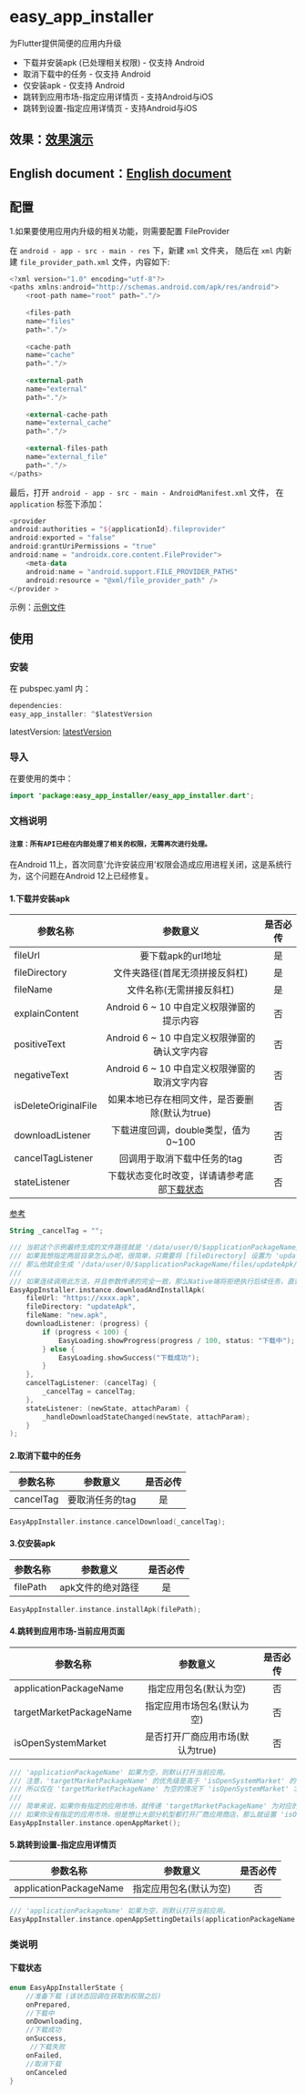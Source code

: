 # easy_app_installer

为Flutter提供简便的应用内升级

* 下载并安装apk (已处理相关权限) - 仅支持 Android
* 取消下载中的任务 - 仅支持 Android
* 仅安装apk - 仅支持 Android
* 跳转到应用市场-指定应用详情页 - 支持Android与iOS
* 跳转到设置-指定应用详情页 - 支持Android与iOS

## 效果：[效果演示](https://github.com/gfslx999/easy_app_installer/blob/master/example/PREVIEW.md)

## English document：[English document](https://github.com/gfslx999/easy_app_installer/blob/master/example/README.md)

## 配置

1.如果要使用应用内升级的相关功能，则需要配置 FileProvider

在 `android - app - src - main - res` 下，新建 `xml` 文件夹， 随后在 `xml` 内新建 `file_provider_path.xml` 文件，内容如下:

```kotlin
<?xml version="1.0" encoding="utf-8"?>
<paths xmlns:android="http://schemas.android.com/apk/res/android">
    <root-path name="root" path="."/>
    
    <files-path
    name="files"
    path="."/>
    
    <cache-path
    name="cache"
    path="."/>
    
    <external-path
    name="external"
    path="."/>
    
    <external-cache-path
    name="external_cache"
    path="."/>
    
    <external-files-path
    name="external_file"
    path="."/>
</paths>
```

最后，打开 `android - app - src - main - AndroidManifest.xml` 文件， 在 `application` 标签下添加：

```kotlin
<provider
android:authorities = "${applicationId}.fileprovider"
android:exported = "false"
android:grantUriPermissions = "true"
android:name = "androidx.core.content.FileProvider">
    <meta-data
    android:name = "android.support.FILE_PROVIDER_PATHS"
    android:resource = "@xml/file_provider_path" />
</provider >
```

示例：[示例文件](https://github.com/gfslx999/easy_app_installer/blob/master/example/android/app/src/main/AndroidManifest.xml)

## 使用

### 安装

在 pubspec.yaml 内：

```kotlin
dependencies:
easy_app_installer: ^$latestVersion
```

latestVersion: [latestVersion](https://pub.flutter-io.cn/packages/easy_app_installer/install)

### 导入

在要使用的类中：

```kotlin
import 'package:easy_app_installer/easy_app_installer.dart';
```

### 文档说明

#### `注意：所有API已经在内部处理了相关的权限，无需再次进行处理。`

在Android 11上，首次同意'允许安装应用'权限会造成应用进程关闭，这是系统行为，这个问题在Android 12上已经修复。

#### 1.下载并安装apk

| 参数名称 | 参数意义 | 是否必传 |
| ------ | :------: | :------: |
| fileUrl | 要下载apk的url地址 | 是 |
| fileDirectory | 文件夹路径(首尾无须拼接反斜杠) | 是 |
| fileName | 文件名称(无需拼接反斜杠) | 是 |
| explainContent | Android 6 ~ 10 中自定义权限弹窗的提示内容 | 否 |
| positiveText | Android 6 ~ 10 中自定义权限弹窗的确认文字内容 | 否 |
| negativeText | Android 6 ~ 10 中自定义权限弹窗的取消文字内容 | 否 |
| isDeleteOriginalFile | 如果本地已存在相同文件，是否要删除(默认为true) | 否 |
| downloadListener | 下载进度回调，double类型，值为 0~100 | 否 |
| cancelTagListener | 回调用于取消下载中任务的tag | 否 |
| stateListener | 下载状态变化时改变，详请请参考底部[下载状态](#classDesDownloadState) | 否 |

[参考](https://github.com/gfslx999/easy_app_installer/blob/master/example/lib/main.dart)

```kotlin
String _cancelTag = "";

/// 当前这个示例最终生成的文件路径就是 '/data/user/0/$applicationPackageName/files/updateApk/new.apk'
/// 如果我想指定两层目录怎么办呢，很简单，只需要将 [fileDirectory] 设置为 'updateApk/second'
/// 那么他就会生成 '/data/user/0/$applicationPackageName/files/updateApk/second/new.apk'
///
/// 如果连续调用此方法，并且参数传递的完全一致，那么Native端将拒绝执行后续任务，直到下载中的任务执行完毕。
EasyAppInstaller.instance.downloadAndInstallApk(
    fileUrl: "https://xxxx.apk",
    fileDirectory: "updateApk",
    fileName: "new.apk",
    downloadListener: (progress) {
        if (progress < 100) {
            EasyLoading.showProgress(progress / 100, status: "下载中");
        } else {
            EasyLoading.showSuccess("下载成功");
        }
    },
    cancelTagListener: (cancelTag) {
        _cancelTag = cancelTag;
    },
    stateListener: (newState, attachParam) {
        _handleDownloadStateChanged(newState, attachParam);
    }
);
```

#### 2.取消下载中的任务

| 参数名称 | 参数意义 | 是否必传 |
| ------ | :------: | :------: |
| cancelTag | 要取消任务的tag | 是 |

```kotlin
EasyAppInstaller.instance.cancelDownload(_cancelTag);
```

#### 3.仅安装apk

| 参数名称 | 参数意义 | 是否必传 |
| ------ | :------: | :------: |
| filePath | apk文件的绝对路径 | 是 |

```kotlin
EasyAppInstaller.instance.installApk(filePath);
```

#### 4.跳转到应用市场-当前应用页面

| 参数名称 | 参数意义 | 是否必传 |
| ------ | :------: | :------: |
| applicationPackageName | 指定应用包名(默认为空) | 否 |
| targetMarketPackageName | 指定应用市场包名(默认为空) | 否 |
| isOpenSystemMarket | 是否打开厂商应用市场(默认为true) | 否 |

```kotlin
/// 'applicationPackageName' 如果为空，则默认打开当前应用。
/// 注意，'targetMarketPackageName' 的优先级是高于 'isOpenSystemMarket' 的，
/// 所以仅在 'targetMarketPackageName' 为空的情况下 'isOpenSystemMarket' 才会生效。
///
/// 简单来说，如果你有指定的应用市场，就传递 'targetMarketPackageName' 为对应的包名；
/// 如果你没有指定的应用市场，但是想让大部分机型都打开厂商应用商店，那么就设置 'isOpenSystemMarket' 为true
EasyAppInstaller.instance.openAppMarket();
```

#### 5.跳转到设置-指定应用详情页

| 参数名称 | 参数意义 | 是否必传 |
| ------ | :------: | :------: |
| applicationPackageName | 指定应用包名(默认为空) | 否 |

```kotlin
/// 'applicationPackageName' 如果为空，则默认打开当前应用。
EasyAppInstaller.instance.openAppSettingDetails(applicationPackageName: "$targetAppPackage");
```

### 类说明

#### <span id="classDesDownloadState">下载状态</span>

```kotlin
enum EasyAppInstallerState {
    //准备下载 (该状态回调在获取到权限之后)
    onPrepared,
    //下载中
    onDownloading,
    //下载成功
    onSuccess,
     //下载失败
    onFailed,
    //取消下载
    onCanceled
}
```

